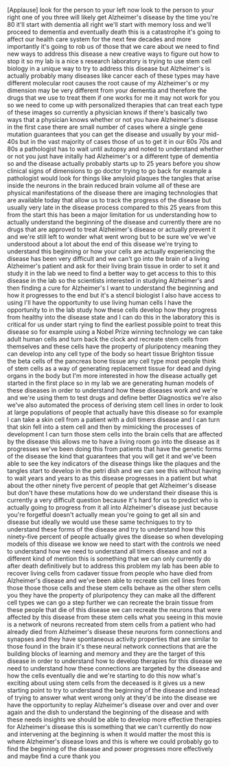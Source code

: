 
[Applause]
look for the person to your left now
look to the person to your right one of
you three will likely get Alzheimer&#39;s
disease by the time you&#39;re 80 it&#39;ll
start with dementia all right we&#39;ll
start with memory loss and we&#39;ll proceed
to dementia and eventually death this is
a catastrophe it&#39;s going to affect our
health care system for the next few
decades and more importantly it&#39;s going
to rob us of those that we care about we
need to find new ways to address this
disease a new creative ways to figure
out how to stop it so my lab is a nice s
research laboratory is trying to use
stem cell biology in a unique way to try
to address this disease but Alzheimer&#39;s
is actually probably many diseases like
cancer each of these types may have
different molecular root causes the root
cause of my Alzheimer&#39;s or my dimension
may be very different from your dementia
and therefore the drugs that we use to
treat them if one works for me it may
not work for you so we need to come up
with personalized therapies that can
treat each type of these images so
currently a physician knows if there&#39;s
basically two ways that a physician
knows whether or not you have
Alzheimer&#39;s disease in the first case
there are small number of cases where a
single gene mutation guarantees that you
can get the disease and usually by your
mid-40s but in the vast majority of
cases those of us to get it in our 60s
70s and 80s a pathologist has to wait
until autopsy and noted to understand
whether or not you just have initally
had Alzheimer&#39;s or a different type of
dementia so and the disease actually
probably starts up to 25 years before
you show clinical signs of dimensions to
go doctor
trying to go back for example a
pathologist would look for things like
amyloid plaques the tangles that arise
inside the neurons in the brain reduced
brain volume all of these are physical
manifestations of the disease there are
imaging technologies that are available
today that allow us to track the
progress of the disease but usually very
late in the disease process compared to
this 25 years from this from the start
this has been a major limitation for us
understanding how to actually understand
the beginning of the disease and
currently there are no drugs that are
approved to treat Alzheimer&#39;s disease or
actually prevent it and we&#39;re still left
to wonder what went wrong but to be sure
we&#39;ve we&#39;ve understood about a lot about
the end of this disease we&#39;re trying to
understand this beginning or how your
cells are actually experiencing the
disease has been very difficult and we
can&#39;t go into the brain of a living
Alzheimer&#39;s patient and ask for their
living brain tissue in order to set it
and study it in the lab we need to find
a better way to get access to this to
this disease in the lab so the
scientists interested in studying
Alzheimer&#39;s and then finding a cure for
Alzheimer&#39;s I want to understand the
beginning and how it progresses to the
end but it&#39;s a stencil biologist I also
have access to using I&#39;ll have the
opportunity to use living human cells I
have the opportunity to in the lab study
how these cells develop how they
progress from healthy into the disease
state and I can do this in the
laboratory this is critical for us under
start rying to find the earliest
possible point to treat this disease so
for example using a Nobel Prize winning
technology we can take adult human cells
and turn back the clock and recreate
stem cells from themselves and these
cells have the property of pluripotency
meaning they can develop into any cell
type of the body so heart tissue
Brighton tissue the beta cells of the
pancreas bone tissue any cell type
most people think of stem cells as a way
of generating replacement tissue for
dead and dying organs in the body but
I&#39;m more interested in how the disease
actually get started in the first place
so in my lab we are generating human
models of these diseases in order to
understand how these diseases work and
we&#39;re and we&#39;re using them to test drugs
and define better Diagnostics we&#39;re also
we&#39;ve also automated the process of
deriving stem cell lines in order to
look at large populations of people that
actually have this disease so for
example I can take a skin cell from a
patient with a doll timers disease and I
can turn that skin fell into a stem cell
and then by mimicking the processes of
development I can turn those stem cells
into the brain cells that are affected
by the disease this allows me to have a
living room go into the disease as it
progresses we&#39;ve been doing this from
patients that have the genetic forms of
the disease the kind that guarantees
that you will get it and we&#39;ve been able
to see the key indicators of the disease
things like the plaques and the tangles
start to develop in the petri dish and
we can see this without having to wait
years and years to as this disease
progresses in a patient but what about
the other ninety five percent of people
that get Alzheimer&#39;s disease but don&#39;t
have these mutations how do we
understand their disease this is
currently a very difficult question
because it&#39;s hard for us to predict who
is actually going to progress from it
all into Alzheimer&#39;s disease just
because you&#39;re forgetful doesn&#39;t
actually mean you&#39;re going to get all
sin and disease but ideally we would use
these same techniques to try to
understand these forms of the disease
and try to understand how this
ninety-five percent of people actually
gives the disease so when developing
models of this disease we know we need
to start with the controls we need to
understand how we need to understand all
timers disease and not a different kind
of
mention this is something that we can
only currently do after death
definitively but to address this problem
my lab has been able to recover living
cells from cadaver tissue from people
who have died from Alzheimer&#39;s disease
and we&#39;ve been able to recreate sim cell
lines from those those those cells and
these stem cells behave as the other
stem cells you they have the property of
pluripotency they can make all the
different cell types we can go a step
further we can recreate the brain tissue
from these people that die of this
disease we can recreate the neurons that
were affected by this disease from these
stem cells what you seeing in this movie
is a network of neurons recreated from
stem cells from a patient who had
already died from Alzheimer&#39;s disease
these neurons form connections and
synapses and they have spontaneous
activity properties that are similar to
those found in the brain it&#39;s these
neural network connections that are the
building blocks of learning and memory
and they are the target of this disease
in order to understand how to develop
therapies for this disease we need to
understand how these connections are
targeted by the disease and how the
cells eventually die and we&#39;re starting
to do this now what&#39;s exciting about
using stem cells from the deceased is it
gives us a new starting point to try to
understand the beginning of the disease
and instead of trying to answer what
went wrong only at they&#39;d be into the
disease we have the opportunity to
replay Alzheimer&#39;s disease over and over
and over again and the dish to
understand the beginning of the disease
and with these needs insights we should
be able to develop more effective
therapies for Alzheimer&#39;s disease this
is something that we can&#39;t currently do
now and intervening at the beginning is
when it would matter the most this is
where Alzheimer&#39;s disease lows and this
is where we could probably go to find
the beginning of the disease and power
progresses more effectively and maybe
find a cure thank
you
